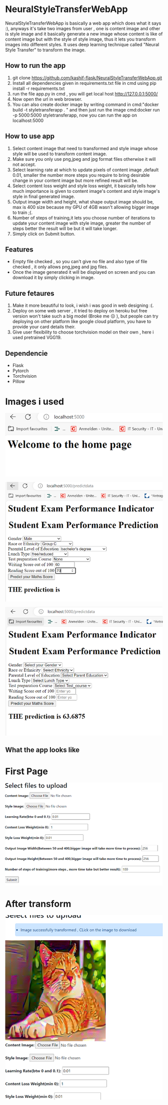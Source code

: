 # NeuralStyleTransferWebApp
NeuralStyleTransferWebApp is basically a web app which does what it says :), anyways it's take two images from user , one is content image and other is style image and it basically generate a new image whose content is like of content image but with the style of style image, thus it lets you transform images into different styles. It uses deep learning technique called "Neural Style Transfer" to transform the image.

## How to run the app

1. git clone https://github.com/kashif-flask/NeuralStyleTransferWebApp.git
2. Install all dependencies given in requirements.txt file in cmd using  pip install -r requirements.txt
3. run the file app.py in cmd , you will get local host http://127.0.0.1:5000/ 
4. Now open the url in web browser.
5. You can also create docker image by writing command in cmd:"docker build -t styletransferapp . " and then just run the image cmd:docker run -p 5000:5000 styletransferapp, now you can run the app on localhost:5000

## How to use app
1. Select content image that need to transformed and style image whose style will be used to transform content image.
2. Make sure you only use png,jpeg and jpg format files otherwise it will not accept.
3. Select learning rate at which to update pixels of content image ,default 0.01, smaller the number more steps you require to bring desirable change in your content image but more refined result will be.
4. Select content loss weight and style loss weight, it basically tells how much importance is given to content image's content and style image's style in final generated image.
5. Output image width and height, what shape output image should be, max is 400 size because my GPU of 4GB wasn't allowing bigger image to train ;(.
6. Number of steps of training,it lets you choose number of iterations to update your content image with style image, greater the number of steps better the result will be but it will take longer.
7. Simply click on Submit button.

## Features
- Empty file checked , so you can't give no file and also type of file checked , it only allows png,jpeg and jpg files.
- Once the image generated it will be displayed on screen and you can download it by simply clicking in image.

## Future fetaures
1. Make it more beautiful to look, i wish i was good in web designing :(.
2. Deploy on some web server , it tried to deploy on heroku but free version won't take such a big model (Broke me ☹ ), but people can try deploying on other platform like google cloud platform, you have to provide your card details their.
3. Give user flexibility to choose torchvision model on their own , here i used pretrained VGG19.

## Dependencie
- Flask
- Pytorch
- Torchvision
- Pillow
# Images i used 
![alt text](https://github.com/kashif-flask/mlproject/blob/main/home.PNG)

![alt text](https://github.com/kashif-flask/mlproject/blob/main/predictpage.PNG)

![alt text](https://github.com/kashif-flask/mlproject/blob/main/predict.PNG)

## What the app looks like
# First Page

![alt text](https://github.com/kashif-flask/NeuralStyleTransferWebApp/blob/main/First_page.PNG)

# After transform


![alt text](https://github.com/kashif-flask/NeuralStyleTransferWebApp/blob/main/generated.PNG)

